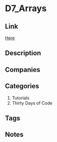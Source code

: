 # D7_Arrays

## Link

[Here](https://www.hackerrank.com/challenges/30-arrays)

## Description

## Companies

## Categories

1. Tutorials
1. Thirty Days of Code

## Tags

## Notes